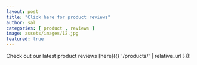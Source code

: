 ```yaml
---
layout: post
title: "Click here for product reviews"
author: sal
categories: [ product , reviews ]
image: assets/images/12.jpg
featured: true
---
```

Check out our latest product reviews [here]({{ '/products/' | relative_url }})!


